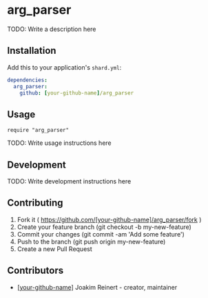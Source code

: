 # arg_parser

TODO: Write a description here

## Installation

Add this to your application's `shard.yml`:

```yaml
dependencies:
  arg_parser:
    github: [your-github-name]/arg_parser
```

## Usage

```crystal
require "arg_parser"
```

TODO: Write usage instructions here

## Development

TODO: Write development instructions here

## Contributing

1. Fork it ( https://github.com/[your-github-name]/arg_parser/fork )
2. Create your feature branch (git checkout -b my-new-feature)
3. Commit your changes (git commit -am 'Add some feature')
4. Push to the branch (git push origin my-new-feature)
5. Create a new Pull Request

## Contributors

- [[your-github-name]](https://github.com/[your-github-name]) Joakim Reinert - creator, maintainer
